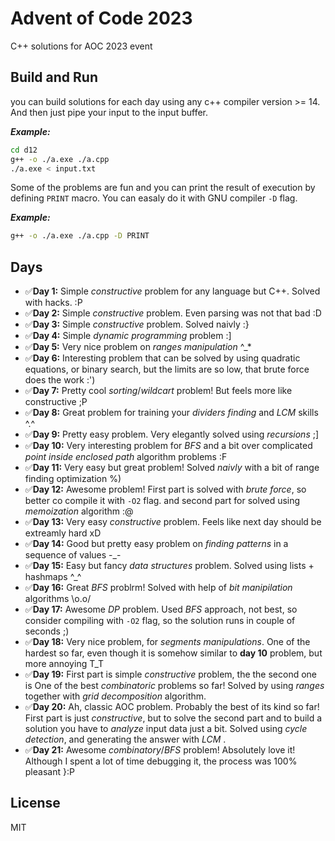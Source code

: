 # Advent of Code 2023
C++ solutions for AOC 2023 event

## Build and Run
you can build solutions for each day using any c++ compiler version >= 14. And then just pipe your input to the input buffer.

***Example:***
```bash
cd d12
g++ -o ./a.exe ./a.cpp
./a.exe < input.txt
```

Some of the problems are fun and you can print the result of execution by defining `PRINT` macro. You can easaly do it with
GNU compiler `-D` flag.

***Example:***
```bash
g++ -o ./a.exe ./a.cpp -D PRINT
```

## Days
* ✅**Day 1:** Simple _constructive_ problem for any language but C++. Solved with hacks. :P
* ✅**Day 2:** Simple _constructive_ problem. Even parsing was not that bad :D
* ✅**Day 3:** Simple _constructive_ problem. Solved naivly :}
* ✅**Day 4:** Simple _dynamic programming_ problem :]
* ✅**Day 5:** Very nice problem on _ranges manipulation_ ^_*
* ✅**Day 6:** Interesting problem that can be solved by using quadratic equations, or binary search, but the limits are so low, that brute force does the work :')
* ✅**Day 7:** Pretty cool _sorting_/_wildcart_ problem! But feels more like constructive ;P
* ✅**Day 8:** Great problem for training your _dividers finding_ and _LCM_ skills ^.^
* ✅**Day 9:** Pretty easy problem. Very elegantly solved using _recursions_ ;]
* ✅**Day 10:** Very interesting problem for _BFS_ and a bit over complicated _point inside enclosed path_ algorithm problems :F
* ✅**Day 11:** Very easy but great problem! Solved _naivly_ with a bit of range finding optimization %)
* ✅**Day 12:** Awesome problem! First part is solved with _brute force_, so better co compile it with `-O2` flag. and second part for solved using _memoization_ algorithm :@
* ✅**Day 13:** Very easy _constructive_ problem. Feels like next day should be extreamly hard xD
* ✅**Day 14:** Good but pretty easy problem on _finding patterns_ in a sequence of values -_-
* ✅**Day 15:** Easy but fancy _data structures_ problem. Solved using lists + hashmaps ^_^
* ✅**Day 16:** Great _BFS_ problrm! Solved with help of _bit manipilation_ algorithms \o.o/
* ✅**Day 17:** Awesome _DP_ problem. Used _BFS_ approach, not best, so consider compiling with `-O2` flag, so the solution runs in couple of seconds ;)
* ✅**Day 18:** Very nice problem, for _segments manipulations_. One of the hardest so far, even though it is somehow similar to **day 10** problem, but more annoying T_T
* ✅**Day 19:** First part is simple _constructive_ problem, the the second one is One of the best _combinatoric_ problems so far! Solved by using _ranges_ together with  _grid decomposition_ algorithm.
* ✅**Day 20:** Ah, classic AOC problem. Probably the best of its kind so far! First part is just _constructive_, but to solve the second part and to build a solution you have to _analyze_ input data just a bit. Solved using _cycle detection_, and generating the answer with _LCM_ $.$
* ✅**Day 21:** Awesome _combinatory_/_BFS_ problem! Absolutely love it! Although I spent a lot of time debugging it, the process was 100% pleasant }:P


## License
MIT
